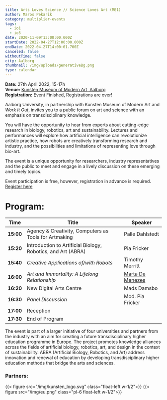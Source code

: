 ```yaml
---
title: Arts Loves Science // Science Loves Art (ME1)
author: Maros Pekarik
category: multiplier-events
tags:
  - io1
  - io5
date: 2020-11-09T13:00:00.000Z
startDate: 2022-04-27T12:00:00.000Z
endDate: 2022-04-27T14:00:01.700Z
canceled: false
withoutTime: false
city: Aalborg
thumbnail: /img/uploads/generativeBg.png
type: calendar
---
```

**Date:** 27th April 2022, 15-17h\
**Venue:** [Kunsten Museum of Modern Art, Aalborg](https://goo.gl/maps/EHXqv3s21xHkwbrPA)\
**Registration:** [E](https://forms.office.com/pages/responsepage.aspx?id=Sbrb9QbOb0msPgzxQ2HZNF1Hmm6Q8PtCq2zTe3EUoq9UNVk5V0ZZOTBWTThDQktCQVJKMlNFTTNaQi4u)vent Finished, Registrations are over!

Aalborg University, in partnership with Kunsten Museum of Modern Art and *Work It Out*, invites you to a public forum on art and science with an emphasis on transdisciplinary knowledge.

You will have the opportunity to hear from experts about cutting-edge research in biology, robotics, art and sustainability. Lectures and performances will explore how artificial intelligence can revolutionize artistic practice, how robots are creatively transforming research and industry, and the possibilities and limitations of representing love through bio-art.

The event is a unique opportunity for researchers, industry representatives and the public to meet and engage in a lively discussion on these emerging and timely topics.

Event participation is free, however, registration in advance is required. [Register here](https://forms.office.com/pages/responsepage.aspx?id=Sbrb9QbOb0msPgzxQ2HZNGGQF6EnzCpLmHl4vVt0SDJUN0RMS1VJUlAzRThMWVFEUFFaQlpNU1Q1TC4u&web=1&wdLOR=c1AB347BA-5791-0A49-8E80-C11F040AF3A6)

# Program:

| Time      | Title                                                        | Speaker                                         |
| --------- | ------------------------------------------------------------ | ----------------------------------------------- |
| **15:00** | Agency & Creativity, Computers as Tools for Artmaking        | Palle Dahlstedt                                 |
| **15:20** | Introduction to Artificial Biology, Robotics, and Art (ABRA) | Pia Fricker                                     |
| **15:40** | *Creative Applications of/with Robots*                       | Timothy Merritt                                 |
| **16:00** | *Art and Immortality: A Lifelong Relationship*               | [Marta De Menezes](https://martademenezes.com/) |
| **16:20** | New Digital Arts Centre                                      | Mads Damsbo                                     |
| **16:30** | *Panel Discussion*                                           | Mod. Pia Fricker                                |
| **17:00** | Reception                                                    |                                                 |
| **17:30** | End of Program                                               |                                                 |

The event is part of a larger initiative of four universities and partners from the industry with an aim for creating a future transdisciplinary higher education programme in Europe. The project promotes knowledge alliances across the fields of artificial biology, robotics, art, and design in the context of sustainability. ABRA (Artificial Biology, Robotics, and Art) address innovation and renewal of education by developing transdisciplinary higher education methods that bridge the arts and sciences.

### Partners:

{{< figure src="/img/kunsten_logo.svg" class="float-left w-1/2">}}
{{< figure src="/img/eu.png" class="pl-6 float-left w-1/2">}}